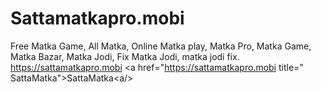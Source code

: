 # Sattamatkapro.mobi
Free Matka Game, All Matka, Online Matka play, Matka Pro, Matka Game, Matka Bazar, Matka Jodi, Fix Matka Jodi, matka jodi fix.  https://sattamatkapro.mobi  &lt;a href="https://sattamatkapro.mobi title=" SattaMatka">SattaMatka&lt;a/>
